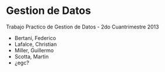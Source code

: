 Gestion de Datos
================

Trabajo Practico de Gestion de Datos - 2do Cuantrimestre 2013

 - Bertani, Federico
 - Lafalce, Christian
 - Miller, Guillermo 
 - Scotta, Martin
 - ¿egc?
